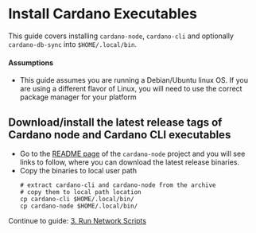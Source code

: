 # Install Cardano Executables

This guide covers installing `cardano-node`, `cardano-cli` and optionally `cardano-db-sync` into `$HOME/.local/bin`.

#### Assumptions
- This guide assumes you are running a Debian/Ubuntu linux OS.
  If you are using a different flavor of Linux, you will need to use the correct package manager for your platform
  
## Download/install the latest release tags of Cardano node and Cardano CLI executables

- Go to the [README page](https://github.com/input-output-hk/cardano-node#linux-executable) of the `cardano-node` project
  and you will see links to follow, where you can download the latest release binaries.
- Copy the binaries to local user path
  ```shell
  # extract cardano-cli and cardano-node from the archive
  # copy them to local path location
  cp cardano-cli $HOME/.local/bin/
  cp cardano-node $HOME/.local/bin/
  ```
Continue to guide: [3. Run Network Scripts](./3-RUN_NETWORK_SCRIPTS.md)


[comment]: <> (If you don't plan on using `cardano-db-sync`, you can continue to guide: [3. Run Network Scripts]&#40;./3-RUN_NETWORK_SCRIPTS.md&#41;.)

[comment]: <> (Otherwise, continue following the directions below.)

[comment]: <> (***)

[comment]: <> (**Note**: The remainder of this guide covers how to build all the executables including the `cardano-db-sync` executables)

[comment]: <> (from Haskell sources. **You may skip the rest of this readme, if db-sync is not relevant to you.**)

[comment]: <> (## Optional: Building cardano-db-sync from Haskell sources using cabal and GHC)

[comment]: <> (### 1. Install package dependencies and Haskell tooling)

[comment]: <> (- Install package dependencies of tools)

[comment]: <> (  ```shell)

[comment]: <> (  # update/upgrade your package indexes)

[comment]: <> (  sudo apt-get update)

[comment]: <> (  sudo apt-get upgrade  )

[comment]: <> (  # reboot as necessary)
    
[comment]: <> (  sudo apt-get install automake build-essential pkg-config libffi-dev libgmp-dev libssl-dev libtinfo-dev libsystemd-dev zlib1g-dev make g++ tmux git jq wget libncursesw5 libtool autoconf -y  )

[comment]: <> (  ```)

[comment]: <> (- Install Cabal and GHC using [GHCUp - Haskell language installer]&#40;https://www.haskell.org/ghcup/&#41;)

[comment]: <> (  ```shell)

[comment]: <> (  # download and run get-ghcup script)

[comment]: <> (  curl --proto '=https' --tlsv1.2 -sSf https://get-ghcup.haskell.org | sh)

[comment]: <> (  # During questions, I chose to &#40;A&#41;ppend the path to ghc to .bashrc)

[comment]: <> (  # and did not choose to install Haskell Language Server &#40;HLS&#41; or stack)

[comment]: <> (  # source the bash start script to apply updates to PATH)

[comment]: <> (  cd $HOME)

[comment]: <> (  source .bashrc)
  
[comment]: <> (  # get the latest updates to GHCUp tool)

[comment]: <> (  ghcup upgrade)

[comment]: <> (  # install cabal with GHCUp )

[comment]: <> (  ghcup install cabal 3.4.0.0)

[comment]: <> (  ghcup set cabal 3.4.0.0)

[comment]: <> (  # install GHC with GHCUp)

[comment]: <> (  ghcup install ghc 8.10.4)

[comment]: <> (  ghcup set ghc 8.10.4)
  
[comment]: <> (  # Update cabal and verify the correct versions were installed successfully.)

[comment]: <> (  cabal update)

[comment]: <> (  cabal --version)

[comment]: <> (  ghc --version)

[comment]: <> (  ```)

[comment]: <> (### 2. Install latest release tags of Cardano db-sync executables )

[comment]: <> (**Note**: The author could not find pre-built binaries for cardano-db-sync from IOHK, so the directions below)

[comment]: <> (are to build them from Haskell sources using cabal and GHC.  If you want to explore other options to build)

[comment]: <> (or deploy, e.g. using `nix-build` or `docker`, )

[comment]: <> (please see the [IOHK cardano-db-sync README]&#40;https://github.com/input-output-hk/cardano-db-sync#readme&#41; for more info.)

[comment]: <> (- Clone the IOHK cardano-db-sync repo)

[comment]: <> (  ```shell)

[comment]: <> (  cd $HOME/src)

[comment]: <> (  git clone https://github.com/input-output-hk/cardano-db-sync)

[comment]: <> (  cd cardano-db-sync  )

[comment]: <> (  # fetch the list of tags and check out the latest release tag name  )

[comment]: <> (  git fetch --tags --all)

[comment]: <> (  git checkout $&#40;curl -s https://api.github.com/repos/input-output-hk/cardano-db-sync/releases/latest | jq -r .tag_name&#41;)

[comment]: <> (  ```)

[comment]: <> (- Fetch postgres `libpq-dev` package, update dependencies and build the cardano-db-sync project.  This can take 20 minutes+)
  
[comment]: <> (  **Note**: Building `cardano-db-sync` project from source, depends on finding the postgres `libpq-dev` package on the host OS.)

[comment]: <> (  ```shell)

[comment]: <> (  sudo apt-get install libpq-dev)

[comment]: <> (  cabal update)

[comment]: <> (  cabal build all)

[comment]: <> (  ```)

[comment]: <> (- Copy db-sync executables to local user default path location)

[comment]: <> (  ```shell)

[comment]: <> (  cp -p $&#40;find dist-newstyle/build -type f -name "cardano-db-sync"&#41; $HOME/.local/bin/cardano-db-sync)

[comment]: <> (  cp -p $&#40;find dist-newstyle/build -type f -name "cardano-db-sync-extended"&#41; $HOME/.local/bin/cardano-db-sync-extended  )

[comment]: <> (  ```)

[comment]: <> (- Verify the versions of the db-sync executables)

[comment]: <> (  ```shell)

[comment]: <> (  cardano-db-sync --version)

[comment]: <> (  cardano-db-sync-extended --version)
  
[comment]: <> (  # when this document was written, the current version for each is 12.0.0 on linux-x86_64)

[comment]: <> (  ```)

[comment]: <> (---)

[comment]: <> (Continue to next guide: [2. Install PostgreSQL instructions]&#40;./2-INSTALL_POSTGRESQL.md&#41;)